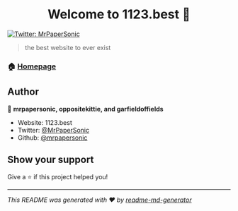 <h1 align="center">Welcome to 1123.best 👋</h1>
<p>
  <a href="https://twitter.com/MrPaperSonic" target="_blank">
    <img alt="Twitter: MrPaperSonic" src="https://img.shields.io/twitter/follow/MrPaperSonic.svg?style=social" />
  </a>
</p>

> the best website to ever exist

### 🏠 [Homepage](https://1123.best)

## Author

👤 **mrpapersonic, oppositekittie, and garfieldoffields**

* Website: 1123.best
* Twitter: [@MrPaperSonic](https://twitter.com/MrPaperSonic)
* Github: [@mrpapersonic](https://github.com/mrpapersonic)

## Show your support

Give a ⭐️ if this project helped you!

***
_This README was generated with ❤️ by [readme-md-generator](https://github.com/kefranabg/readme-md-generator)_